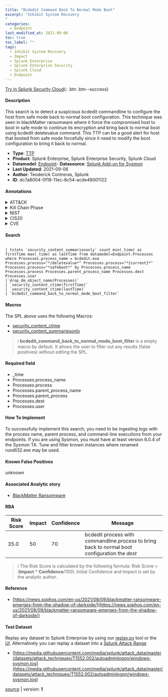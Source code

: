 ```yaml
---
title: "Bcdedit Command Back To Normal Mode Boot"
excerpt: "Inhibit System Recovery
"
categories:
  - Endpoint
last_modified_at: 2021-09-06
toc: true
toc_label: ""
tags:
  - Inhibit System Recovery
  - Impact
  - Splunk Enterprise
  - Splunk Enterprise Security
  - Splunk Cloud
  - Endpoint
---
```




[Try in Splunk Security Cloud](https://www.splunk.com/en_us/products/cyber-security.html){: .btn .btn--success}

#### Description

This search is to detect a suspicious bcdedit commandline to configure the host from safe mode back to normal boot configuration. This technique was seen in blackMatter ransomware where it force the compromised host to boot in safe mode to continue its encryption and bring back to normal boot using bcdedit deletevalue command. This TTP can be a good alert for host that booted from safe mode forcefully since it need to modify the boot configuration to bring it back to normal.

- **Type**: [TTP](https://github.com/splunk/security_content/wiki/Detection-Analytic-Types)
- **Product**: Splunk Enterprise, Splunk Enterprise Security, Splunk Cloud
- **Datamodel**: [Endpoint](https://docs.splunk.com/Documentation/CIM/latest/User/Endpoint)- **Datasource**: [Splunk Add-on for Sysmon](https://splunkbase.splunk.com/app/5709)
- **Last Updated**: 2021-09-06
- **Author**: Teoderick Contreras, Splunk
- **ID**: dc7a8004-0f18-11ec-8c54-acde48001122


#### Annotations

<details>
  <summary>ATT&CK</summary>

<div markdown="1">


| ID             | Technique        |  Tactic             |
| -------------- | ---------------- |-------------------- |
| [T1490](https://attack.mitre.org/techniques/T1490/) | Inhibit System Recovery | Impact |

</div>
</details>


<details>
  <summary>Kill Chain Phase</summary>

<div markdown="1">

* Exploitation


</div>
</details>


<details>
  <summary>NIST</summary>

<div markdown="1">



</div>
</details>

<details>
  <summary>CIS20</summary>

<div markdown="1">



</div>
</details>

<details>
  <summary>CVE</summary>

<div markdown="1">


</div>
</details>

#### Search 

```

| tstats `security_content_summariesonly` count min(_time) as firstTime max(_time) as lastTime from datamodel=Endpoint.Processes where Processes.process_name = bcdedit.exe Processes.process="*/deletevalue*" Processes.process="*{current}*"  Processes.process="*safeboot*" by Processes.process_name Processes.process Processes.parent_process_name Processes.dest Processes.user 
|`drop_dm_object_name(Processes)` 
| `security_content_ctime(firstTime)` 
| `security_content_ctime(lastTime)` 
| `bcdedit_command_back_to_normal_mode_boot_filter`
```

#### Macros
The SPL above uses the following Macros:
* [security_content_ctime](https://github.com/splunk/security_content/blob/develop/macros/security_content_ctime.yml)
* [security_content_summariesonly](https://github.com/splunk/security_content/blob/develop/macros/security_content_summariesonly.yml)

> :information_source:
> **bcdedit_command_back_to_normal_mode_boot_filter** is a empty macro by default. It allows the user to filter out any results (false positives) without editing the SPL.

#### Required field
* _time
* Processes.process_name
* Processes.process
* Processes.parent_process_name
* Processes.parent_process
* Processes.dest
* Processes.user


#### How To Implement
To successfully implement this search, you need to be ingesting logs with the process name, parent process, and command-line executions from your endpoints. If you are using Sysmon, you must have at least version 6.0.4 of the Sysmon TA. Tune and filter known instances where renamed rundll32.exe may be used.

#### Known False Positives
unknown

#### Associated Analytic story
* [BlackMatter Ransomware](/stories/blackmatter_ransomware)




#### RBA

| Risk Score  | Impact      | Confidence   | Message      |
| ----------- | ----------- |--------------|--------------|
| 35.0 | 50 | 70 | bcdedit process with commandline $process$ to bring back to normal boot configuration the $dest$ |


> :information_source:
> The Risk Score is calculated by the following formula: Risk Score = (**Impact** * **Confidence**/100). Initial Confidence and Impact is set by the analytic author. 

#### Reference

* [https://news.sophos.com/en-us/2021/08/09/blackmatter-ransomware-emerges-from-the-shadow-of-darkside/](https://news.sophos.com/en-us/2021/08/09/blackmatter-ransomware-emerges-from-the-shadow-of-darkside/)



#### Test Dataset
Replay any dataset to Splunk Enterprise by using our [replay.py](https://github.com/splunk/attack_data#using-replaypy) tool or the [UI](https://github.com/splunk/attack_data#using-ui).
Alternatively you can replay a dataset into a [Splunk Attack Range](https://github.com/splunk/attack_range#replay-dumps-into-attack-range-splunk-server)


* [https://media.githubusercontent.com/media/splunk/attack_data/master/datasets/attack_techniques/T1552.002/autoadminlogon/windows-sysmon.log](https://media.githubusercontent.com/media/splunk/attack_data/master/datasets/attack_techniques/T1552.002/autoadminlogon/windows-sysmon.log)



[*source*](https://github.com/splunk/security_content/tree/develop/detections/endpoint/bcdedit_command_back_to_normal_mode_boot.yml) \| *version*: **1**